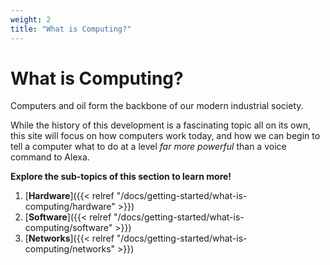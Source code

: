 ```yaml
---
weight: 2
title: "What is Computing?"
---
```


# What is Computing?

Computers and oil form the backbone of our modern industrial society.

While the history of this development is a fascinating topic all on
its own, this site will focus on how computers work today, and how we
can begin to tell a computer what to do at a level _far more powerful_
than a voice command to Alexa.

**Explore the sub-topics of this section to learn more!**

1. [**Hardware**]({{< relref "/docs/getting-started/what-is-computing/hardware" >}})
1. [**Software**]({{< relref "/docs/getting-started/what-is-computing/software" >}})
1. [**Networks**]({{< relref "/docs/getting-started/what-is-computing/networks" >}})

